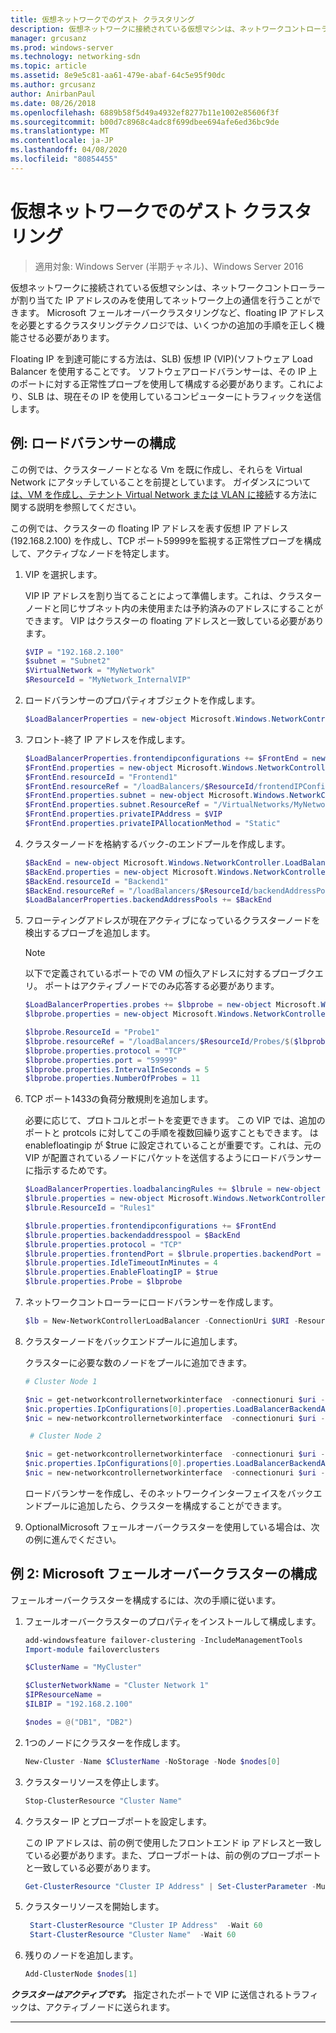 ```yaml
---
title: 仮想ネットワークでのゲスト クラスタリング
description: 仮想ネットワークに接続されている仮想マシンは、ネットワークコントローラーが割り当てた IP アドレスのみを使用してネットワーク上の通信を行うことができます。  Microsoft フェールオーバークラスタリングなど、floating IP アドレスを必要とするクラスタリングテクノロジでは、いくつかの追加の手順を正しく機能させる必要があります。
manager: grcusanz
ms.prod: windows-server
ms.technology: networking-sdn
ms.topic: article
ms.assetid: 8e9e5c81-aa61-479e-abaf-64c5e95f90dc
ms.author: grcusanz
author: AnirbanPaul
ms.date: 08/26/2018
ms.openlocfilehash: 6889b58f5d49a4932ef8277b11e1002e85606f3f
ms.sourcegitcommit: b00d7c8968c4adc8f699dbee694afe6ed36bc9de
ms.translationtype: MT
ms.contentlocale: ja-JP
ms.lasthandoff: 04/08/2020
ms.locfileid: "80854455"
---
```

# <a name="guest-clustering-in-a-virtual-network"></a>仮想ネットワークでのゲスト クラスタリング

>適用対象: Windows Server (半期チャネル)、Windows Server 2016

仮想ネットワークに接続されている仮想マシンは、ネットワークコントローラーが割り当てた IP アドレスのみを使用してネットワーク上の通信を行うことができます。  Microsoft フェールオーバークラスタリングなど、floating IP アドレスを必要とするクラスタリングテクノロジでは、いくつかの追加の手順を正しく機能させる必要があります。

Floating IP を到達可能にする方法は、SLB\) 仮想 IP \(VIP\)\(ソフトウェア Load Balancer を使用することです。  ソフトウェアロードバランサーは、その IP 上のポートに対する正常性プローブを使用して構成する必要があります。これにより、SLB は、現在その IP を使用しているコンピューターにトラフィックを送信します。


## <a name="example-load-balancer-configuration"></a>例: ロードバランサーの構成

この例では、クラスターノードとなる Vm を既に作成し、それらを Virtual Network にアタッチしていることを前提としています。  ガイダンスについて[は、VM を作成し、テナント Virtual Network または VLAN に接続](https://technet.microsoft.com/windows-server-docs/networking/sdn/manage/create-a-tenant-vm)する方法に関する説明を参照してください。  

この例では、クラスターの floating IP アドレスを表す仮想 IP アドレス (192.168.2.100) を作成し、TCP ポート59999を監視する正常性プローブを構成して、アクティブなノードを特定します。

1. VIP を選択します。<p>VIP IP アドレスを割り当てることによって準備します。これは、クラスターノードと同じサブネット内の未使用または予約済みのアドレスにすることができます。  VIP はクラスターの floating アドレスと一致している必要があります。

   ```PowerShell
   $VIP = "192.168.2.100"
   $subnet = "Subnet2"
   $VirtualNetwork = "MyNetwork"
   $ResourceId = "MyNetwork_InternalVIP"
   ```

2. ロードバランサーのプロパティオブジェクトを作成します。

   ```PowerShell
   $LoadBalancerProperties = new-object Microsoft.Windows.NetworkController.LoadBalancerProperties
   ```

3. フロント\-終了 IP アドレスを作成します。

   ```PowerShell
   $LoadBalancerProperties.frontendipconfigurations += $FrontEnd = new-object Microsoft.Windows.NetworkController.LoadBalancerFrontendIpConfiguration
   $FrontEnd.properties = new-object Microsoft.Windows.NetworkController.LoadBalancerFrontendIpConfigurationProperties
   $FrontEnd.resourceId = "Frontend1"
   $FrontEnd.resourceRef = "/loadBalancers/$ResourceId/frontendIPConfigurations/$($FrontEnd.resourceId)"
   $FrontEnd.properties.subnet = new-object Microsoft.Windows.NetworkController.Subnet
   $FrontEnd.properties.subnet.ResourceRef = "/VirtualNetworks/MyNetwork/Subnets/Subnet2"
   $FrontEnd.properties.privateIPAddress = $VIP
   $FrontEnd.properties.privateIPAllocationMethod = "Static"
   ```

4. クラスターノードを格納するバック\-のエンドプールを作成します。

   ```PowerShell
   $BackEnd = new-object Microsoft.Windows.NetworkController.LoadBalancerBackendAddressPool
   $BackEnd.properties = new-object Microsoft.Windows.NetworkController.LoadBalancerBackendAddressPoolProperties
   $BackEnd.resourceId = "Backend1"
   $BackEnd.resourceRef = "/loadBalancers/$ResourceId/backendAddressPools/$($BackEnd.resourceId)"
   $LoadBalancerProperties.backendAddressPools += $BackEnd
   ```

5. フローティングアドレスが現在アクティブになっているクラスターノードを検出するプローブを追加します。 

   >[!NOTE]
   >以下で定義されているポートでの VM の恒久アドレスに対するプローブクエリ。  ポートはアクティブノードでのみ応答する必要があります。 

   ```PowerShell
   $LoadBalancerProperties.probes += $lbprobe = new-object Microsoft.Windows.NetworkController.LoadBalancerProbe
   $lbprobe.properties = new-object Microsoft.Windows.NetworkController.LoadBalancerProbeProperties

   $lbprobe.ResourceId = "Probe1"
   $lbprobe.resourceRef = "/loadBalancers/$ResourceId/Probes/$($lbprobe.resourceId)"
   $lbprobe.properties.protocol = "TCP"
   $lbprobe.properties.port = "59999"
   $lbprobe.properties.IntervalInSeconds = 5
   $lbprobe.properties.NumberOfProbes = 11
   ```

6. TCP ポート1433の負荷分散規則を追加します。<p>必要に応じて、プロトコルとポートを変更できます。  この VIP では、追加のポートと protcols に対してこの手順を複数回繰り返すこともできます。  は enablefloatingip が $true に設定されていることが重要です。これは、元の VIP が配置されているノードにパケットを送信するようにロードバランサーに指示するためです。

   ```PowerShell
   $LoadBalancerProperties.loadbalancingRules += $lbrule = new-object Microsoft.Windows.NetworkController.LoadBalancingRule
   $lbrule.properties = new-object Microsoft.Windows.NetworkController.LoadBalancingRuleProperties
   $lbrule.ResourceId = "Rules1"

   $lbrule.properties.frontendipconfigurations += $FrontEnd
   $lbrule.properties.backendaddresspool = $BackEnd 
   $lbrule.properties.protocol = "TCP"
   $lbrule.properties.frontendPort = $lbrule.properties.backendPort = 1433 
   $lbrule.properties.IdleTimeoutInMinutes = 4
   $lbrule.properties.EnableFloatingIP = $true
   $lbrule.properties.Probe = $lbprobe
   ```

7. ネットワークコントローラーにロードバランサーを作成します。

   ```PowerShell
   $lb = New-NetworkControllerLoadBalancer -ConnectionUri $URI -ResourceId $ResourceId -Properties $LoadBalancerProperties -Force
   ```

8. クラスターノードをバックエンドプールに追加します。<p>クラスターに必要な数のノードをプールに追加できます。

   ```PowerShell
   # Cluster Node 1

   $nic = get-networkcontrollernetworkinterface  -connectionuri $uri -resourceid "ClusterNode1_Network-Adapter"
   $nic.properties.IpConfigurations[0].properties.LoadBalancerBackendAddressPools += $lb.properties.backendaddresspools[0]
   $nic = new-networkcontrollernetworkinterface  -connectionuri $uri -resourceid $nic.resourceid -properties $nic.properties -force

    # Cluster Node 2

   $nic = get-networkcontrollernetworkinterface  -connectionuri $uri -resourceid "ClusterNode2_Network-Adapter"
   $nic.properties.IpConfigurations[0].properties.LoadBalancerBackendAddressPools += $lb.properties.backendaddresspools[0]
   $nic = new-networkcontrollernetworkinterface  -connectionuri $uri -resourceid $nic.resourceid -properties $nic.properties -force
   ```

   ロードバランサーを作成し、そのネットワークインターフェイスをバックエンドプールに追加したら、クラスターを構成することができます。  

9. OptionalMicrosoft フェールオーバークラスターを使用している場合は、次の例に進んでください。 

## <a name="example-2-configuring-a-microsoft-failover-cluster"></a>例 2: Microsoft フェールオーバークラスターの構成

フェールオーバークラスターを構成するには、次の手順に従います。

1. フェールオーバークラスターのプロパティをインストールして構成します。

   ```PowerShell
   add-windowsfeature failover-clustering -IncludeManagementTools
   Import-module failoverclusters

   $ClusterName = "MyCluster"
   
   $ClusterNetworkName = "Cluster Network 1"
   $IPResourceName =  
   $ILBIP = "192.168.2.100" 

   $nodes = @("DB1", "DB2")
   ```

2. 1つのノードにクラスターを作成します。

   ```PowerShell
   New-Cluster -Name $ClusterName -NoStorage -Node $nodes[0]
   ```

3. クラスターリソースを停止します。

   ```PowerShell
   Stop-ClusterResource "Cluster Name" 
   ```

4. クラスター IP とプローブポートを設定します。<p>この IP アドレスは、前の例で使用したフロントエンド ip アドレスと一致している必要があります。また、プローブポートは、前の例のプローブポートと一致している必要があります。

   ```PowerShell
   Get-ClusterResource "Cluster IP Address" | Set-ClusterParameter -Multiple @{"Address"="$ILBIP";"ProbePort"="59999";"SubnetMask"="255.255.255.255";"Network"="$ClusterNetworkName";"EnableDhcp"=0}
   ```

5. クラスターリソースを開始します。

   ```PowerShell
    Start-ClusterResource "Cluster IP Address"  -Wait 60 
    Start-ClusterResource "Cluster Name"  -Wait 60 
   ```

6. 残りのノードを追加します。

   ```PowerShell
   Add-ClusterNode $nodes[1]
   ```

_**クラスターはアクティブです。**_ 指定されたポートで VIP に送信されるトラフィックは、アクティブノードに送られます。

---